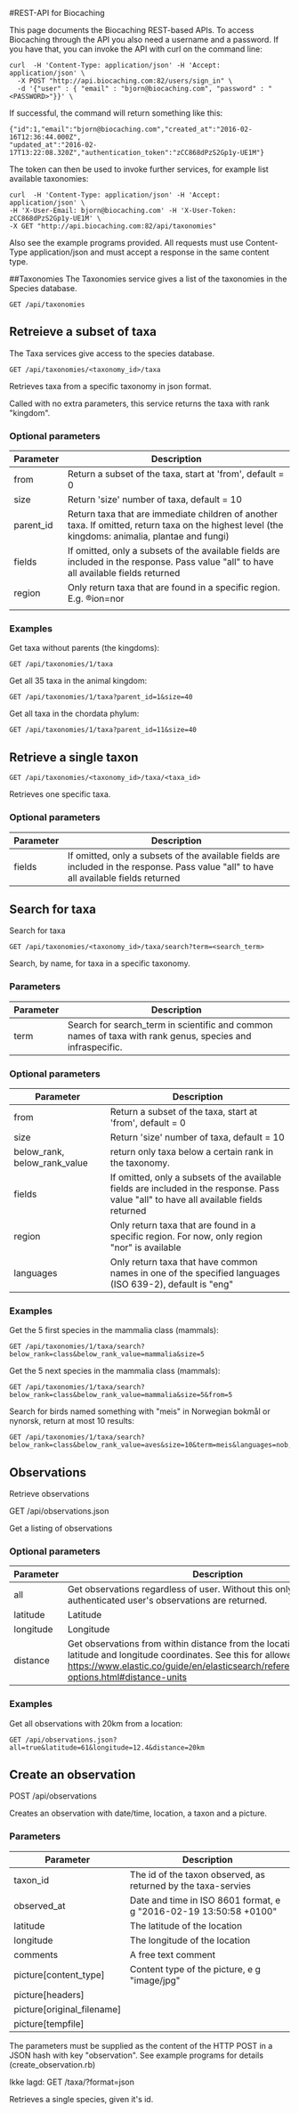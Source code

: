 #REST-API for Biocaching

This page documents the Biocaching REST-based APIs. To access Biocaching through the API you also need a username and a password. If you have that, you can invoke the API with curl on the command line: 

    curl  -H 'Content-Type: application/json' -H 'Accept: application/json' \
      -X POST "http://api.biocaching.com:82/users/sign_in" \
      -d '{"user" : { "email" : "bjorn@biocaching.com", "password" : "<PASSWORD>"}}' \

If successful, the command will return something like this: 

    {"id":1,"email":"bjorn@biocaching.com","created_at":"2016-02-16T12:36:44.000Z",
    "updated_at":"2016-02-17T13:22:08.320Z","authentication_token":"zCC868dPzS2Gp1y-UE1M"}

The token can then be used to invoke further services, for example list available taxonomies: 

    curl  -H 'Content-Type: application/json' -H 'Accept: application/json' \
    -H 'X-User-Email: bjorn@biocaching.com' -H 'X-User-Token: zCC868dPzS2Gp1y-UE1M' \
    -X GET "http://api.biocaching.com:82/api/taxonomies" 

Also see the example programs provided.
All requests must use Content-Type application/json and must accept a response in the same content type. 


##Taxonomies
The Taxonomies service gives a list of the taxonomies in the Species database.

    GET /api/taxonomies

## Retreieve a subset of taxa
The Taxa services give access to the species database.

    GET /api/taxonomies/<taxonomy_id>/taxa

Retrieves taxa from a specific taxonomy in json format.

Called with no extra parameters, this service returns the taxa with rank "kingdom".

### Optional parameters

| Parameter  | Description |
| ------------- | ------------- |
| from  | Return a subset of the taxa, start at 'from', default = 0  |
| size | Return 'size' number of taxa, default = 10  |
| parent_id | Return taxa that are immediate children of another taxa. If omitted, return taxa on the highest level (the kingdoms: animalia, plantae and fungi) |
| fields | If omitted, only a subsets of the available fields are included in the response. Pass value "all" to have all available fields returned |
| region | Only return taxa that are found in a specific region. E.g. ®ion=nor |
|  |  |


### Examples

Get taxa without parents (the kingdoms):

    GET /api/taxonomies/1/taxa

Get all 35 taxa in the animal kingdom:

    GET /api/taxonomies/1/taxa?parent_id=1&size=40

Get all taxa in the chordata phylum:

    GET /api/taxonomies/1/taxa?parent_id=11&size=40

## Retrieve a single taxon

    GET /api/taxonomies/<taxonomy_id>/taxa/<taxa_id>

Retrieves one specific taxa.

### Optional parameters

| Parameter  | Description |
| ------------- | ------------- |
| fields | If omitted, only a subsets of the available fields are included in the response. Pass value "all" to have all available fields returned |

## Search for taxa
Search for taxa

    GET /api/taxonomies/<taxonomy_id>/taxa/search?term=<search_term>

Search, by name, for taxa in a specific taxonomy.


### Parameters

| Parameter  | Description |
| ------------- | ------------- |
| term  |  Search for search_term in scientific and common names of taxa with rank genus, species and infraspecific.  |

### Optional parameters

| Parameter  | Description |
| ------------- | ------------- |
| from  | Return a subset of the taxa, start at 'from', default = 0  |
| size | Return 'size' number of taxa, default = 10  |
| below_rank, below_rank_value | return only taxa below a certain rank in the taxonomy.|
| fields | If omitted, only a subsets of the available fields are included in the response. Pass value "all" to have all available fields returned |
| region | Only return taxa that are found in a specific region. For now, only region "nor" is available |
| languages | Only return taxa that have common names in one of the specified languages (ISO 639-2), default is "eng" |


### Examples

Get the 5 first species in the mammalia class (mammals):

    GET /api/taxonomies/1/taxa/search?below_rank=class&below_rank_value=mammalia&size=5

Get the 5 next species in the mammalia class (mammals):

    GET /api/taxonomies/1/taxa/search?below_rank=class&below_rank_value=mammalia&size=5&from=5

Search for birds named something with "meis" in Norwegian bokmål or nynorsk, return at most 10 results:

    GET /api/taxonomies/1/taxa/search?below_rank=class&below_rank_value=aves&size=10&term=meis&languages=nob,nno

## Observations

Retrieve observations

   GET /api/observations.json

Get a listing of observations

### Optional parameters

| Parameter  | Description |
| ------------- | ------------- |
| all  | Get observations regardless of user. Without this only the authenticated user's observations are returned.  |
| latitude  | Latitude |
| longitude  | Longitude |
| distance  | Get observations from within distance from the location given by the latitude and longitude coordinates. See this for allowed formats: https://www.elastic.co/guide/en/elasticsearch/reference/1.4/common-options.html#distance-units  |


### Examples

Get all observations with 20km from a location:
    
    GET /api/observations.json?all=true&latitude=61&longitude=12.4&distance=20km

## Create an observation

  POST /api/observations
  
Creates an observation with date/time, location, a taxon and a picture. 

### Parameters

| Parameter | Description |
| ------------- | ------------- |
| taxon_id | The id of the taxon observed, as returned by the taxa-servies |
| observed_at | Date and time in ISO 8601 format, e g "2016-02-19 13:50:58 +0100" |
| latitude | The latitude of the location |
| longitude | The longitude of the location |
| comments | A free text comment |
| picture[content_type] | Content type of the picture, e g "image/jpg" |
| picture[headers] |  |
| picture[original_filename] |  |
| picture[tempfile] |  |

The parameters must be supplied as the content of the HTTP POST in a JSON hash with key "observation". 
See example programs for details (create_observation.rb)   

Ikke lagd:
GET /taxa/<id>?format=json

Retrieves a single species, given it's id.
